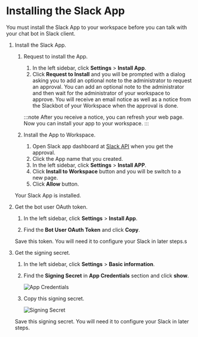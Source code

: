 # Installing the Slack App

You must install the Slack App to your workspace before you can talk with your chat bot in Slack client.

1.  Install the Slack App.

    1. Request to install the App.

        1. In the left sidebar, click **Settings** > **Install App**.
        2. Click **Request to Install** and you will be prompted with a dialog asking you to add an optional note to the administrator to request an approval. You can add an optional note to the administrator and then wait for the administrator of your workspace to approve. You will receive an email notice as well as a notice from the Slackbot of your Workspace when the approval is done.

          :::note
          After you receive a notice, you can refresh your web page. Now you can install your app to your workspace.
          :::

    2.  Install the App to Workspace.

        1. Open Slack app dashboard at [Slack API](https://api.slack.com/apps) when you get the approval.
        2. Click the App name that you created.
        3. In the left sidebar, click **Settings** > **Install APP**.
        4. Click **Install to Workspace** button and you will be switch to a new page.
        5. Click **Allow** button.
    
    Your Slack App is installed.

2.  Get the bot user OAuth token.

    1. In the left sidebar, click **Settings** > **Install App**.

    2. Find the **Bot User OAuth Token** and click **Copy**.

    Save this token. You will need it to configure your Slack in later steps.s

3.  Get the signing secret.

    1. In the left sidebar, click **Settings** \> **Basic information**.

    2. Find the **Signing Secret** in **App Credentials** section and click **show**.

        ![App Credentials](pathname:///v2.6.x/images/zowe-chat/slack_signingsecret.png)

    3.  Copy this signing secret.

        ![Signing Secret](pathname:///v2.6.x/images/zowe-chat/slack_signing.png)

    Save this signing secret. You will need it to configure your Slack in later steps.


